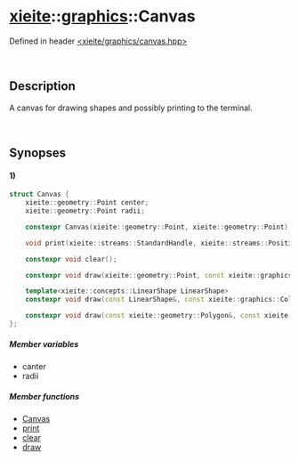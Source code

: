 # [xieite](../../xieite.md)\:\:[graphics](../../graphics.md)\:\:Canvas
Defined in header [<xieite/graphics/canvas.hpp>](../../../include/xieite/graphics/canvas.hpp)

&nbsp;

## Description
A canvas for drawing shapes and possibly printing to the terminal.

&nbsp;

## Synopses
#### 1)
```cpp
struct Canvas {
    xieite::geometry::Point center;
    xieite::geometry::Point radii;

    constexpr Canvas(xieite::geometry::Point, xieite::geometry::Point);

    void print(xieite::streams::StandardHandle, xieite::streams::Position = xieite::streams::Position(0, 0)) const;

    constexpr void clear();

    constexpr void draw(xieite::geometry::Point, const xieite::graphics::Color&);

    template<xieite::concepts::LinearShape LinearShape>
    constexpr void draw(const LinearShape&, const xieite::graphics::Color&);

    constexpr void draw(const xieite::geometry::Polygon&, const xieite::graphics::Color&)
};
```
##### Member variables
- canter
- radii
##### Member functions
- [Canvas](./structures/canvas/1/operators/constructor.md)
- [print](./structures/canvas/1/print.md)
- [clear](./structures/canvas/1/clear.md)
- [draw](./structures/canvas/1/draw.md)
